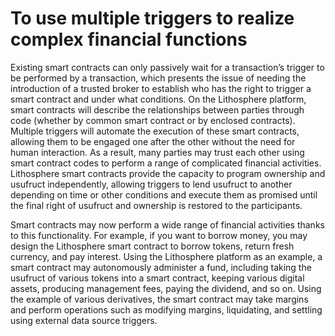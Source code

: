 # To use multiple triggers to realize complex financial functions

Existing smart contracts can only passively wait for a transaction’s trigger to be performed by a transaction, which presents the issue of needing the introduction of a trusted broker to establish who has the right to trigger a smart contract and under what conditions. On the Lithosphere platform, smart contracts will describe the relationships between parties through code (whether by common smart contract or by enclosed contracts). Multiple triggers will automate the execution of these smart contracts, allowing them to be engaged one after the other without the need for human interaction. As a result, many parties may trust each other using smart contract codes to perform a range of complicated financial activities. Lithosphere smart contracts provide the capacity to program ownership and usufruct independently, allowing triggers to lend usufruct to another depending on time or other conditions and execute them as promised until the final right of usufruct and ownership is restored to the participants.

Smart contracts may now perform a wide range of financial activities thanks to this functionality. For example, if you want to borrow money, you may design the Lithosphere smart contract to borrow tokens, return fresh currency, and pay interest. Using the Lithosphere platform as an example, a smart contract may autonomously administer a fund, including taking the usufruct of various tokens into a smart contract, keeping various digital assets, producing management fees, paying the dividend, and so on. Using the example of various derivatives, the smart contract may take margins and perform operations such as modifying margins, liquidating, and settling using external data source triggers.
